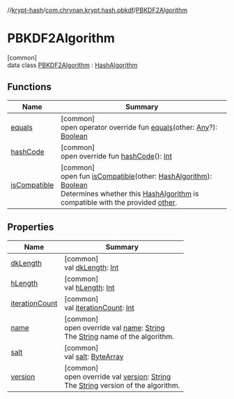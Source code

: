 //[krypt-hash](../../../index.md)/[com.chrynan.krypt.hash.pbkdf](../index.md)/[PBKDF2Algorithm](index.md)

# PBKDF2Algorithm

[common]\
data class [PBKDF2Algorithm](index.md) : [HashAlgorithm](../../com.chrynan.krypt.hash/-hash-algorithm/index.md)

## Functions

| Name | Summary |
|---|---|
| [equals](equals.md) | [common]<br>open operator override fun [equals](equals.md)(other: [Any](https://kotlinlang.org/api/latest/jvm/stdlib/kotlin/-any/index.html)?): [Boolean](https://kotlinlang.org/api/latest/jvm/stdlib/kotlin/-boolean/index.html) |
| [hashCode](hash-code.md) | [common]<br>open override fun [hashCode](hash-code.md)(): [Int](https://kotlinlang.org/api/latest/jvm/stdlib/kotlin/-int/index.html) |
| [isCompatible](../../com.chrynan.krypt.hash/-hash-algorithm/is-compatible.md) | [common]<br>open fun [isCompatible](../../com.chrynan.krypt.hash/-hash-algorithm/is-compatible.md)(other: [HashAlgorithm](../../com.chrynan.krypt.hash/-hash-algorithm/index.md)): [Boolean](https://kotlinlang.org/api/latest/jvm/stdlib/kotlin/-boolean/index.html)<br>Determines whether this [HashAlgorithm](../../com.chrynan.krypt.hash/-hash-algorithm/index.md) is compatible with the provided [other](../../com.chrynan.krypt.hash/-hash-algorithm/index.md). |

## Properties

| Name | Summary |
|---|---|
| [dkLength](dk-length.md) | [common]<br>val [dkLength](dk-length.md): [Int](https://kotlinlang.org/api/latest/jvm/stdlib/kotlin/-int/index.html) |
| [hLength](h-length.md) | [common]<br>val [hLength](h-length.md): [Int](https://kotlinlang.org/api/latest/jvm/stdlib/kotlin/-int/index.html) |
| [iterationCount](iteration-count.md) | [common]<br>val [iterationCount](iteration-count.md): [Int](https://kotlinlang.org/api/latest/jvm/stdlib/kotlin/-int/index.html) |
| [name](name.md) | [common]<br>open override val [name](name.md): [String](https://kotlinlang.org/api/latest/jvm/stdlib/kotlin/-string/index.html)<br>The [String](https://kotlinlang.org/api/latest/jvm/stdlib/kotlin/-string/index.html) name of the algorithm. |
| [salt](salt.md) | [common]<br>val [salt](salt.md): [ByteArray](https://kotlinlang.org/api/latest/jvm/stdlib/kotlin/-byte-array/index.html) |
| [version](version.md) | [common]<br>open override val [version](version.md): [String](https://kotlinlang.org/api/latest/jvm/stdlib/kotlin/-string/index.html)<br>The [String](https://kotlinlang.org/api/latest/jvm/stdlib/kotlin/-string/index.html) version of the algorithm. |
